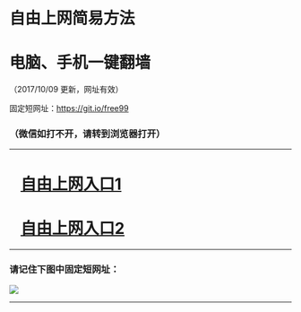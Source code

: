 ﻿# 自由上网简易方法

# 电脑、手机一键翻墙

（2017/10/09 更新，网址有效）

固定短网址：https://git.io/free99

### （微信如打不开，请转到浏览器打开）


***





# &nbsp;&nbsp; <a href="http://ft2063222677.fwq-tz-1001.info/fwqtz01.html?t=100900113542 " target="_blank">自由上网入口1</a>
# &nbsp;&nbsp; <a href="http://ft118930555.fwq-tz-1002.info/fwqtz02.html?t=100900111931 " target="_blank">自由上网入口2</a>
***

### 请记住下图中固定短网址：

<img src="https://s3-us-west-2.amazonaws.com/fwq-1001/yjfq-20170905okok.png" /> 


***

